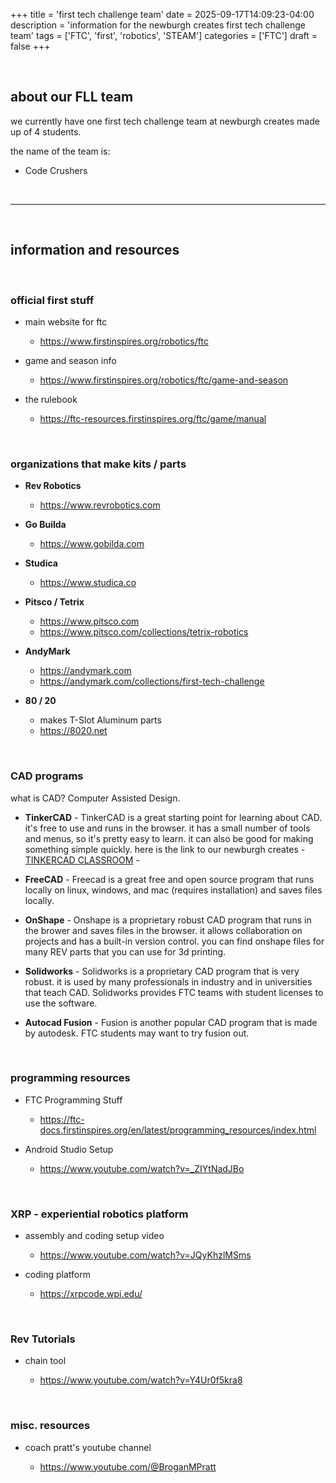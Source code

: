 +++ 
title = 'first tech challenge team'
date = 2025-09-17T14:09:23-04:00
description = 'information for the newburgh creates first tech challenge team'
tags = ['FTC', 'first', 'robotics', 'STEAM']
categories = ['FTC']
draft = false
+++

<br>

## about our FLL team

we currently have one first tech challenge team at newburgh creates made up of 4 students.

the name of the team is:

- Code Crushers

<br>

<hr>

<br>

## information and resources

<br>

### official first stuff

- main website for ftc

  - https://www.firstinspires.org/robotics/ftc

- game and season info

  - https://www.firstinspires.org/robotics/ftc/game-and-season

- the rulebook

  - https://ftc-resources.firstinspires.org/ftc/game/manual

<br>

### organizations that make kits / parts

- **Rev Robotics**
  - https://www.revrobotics.com

- **Go Builda**
  - https://www.gobilda.com

- **Studica**

  - https://www.studica.co 

- **Pitsco / Tetrix**

  - https://www.pitsco.com
  - https://www.pitsco.com/collections/tetrix-robotics 

- **AndyMark**
  - https://andymark.com
  - https://andymark.com/collections/first-tech-challenge 

- **80 / 20**
  - makes T-Slot Aluminum parts
  - https://8020.net

<br>

### CAD programs

what is CAD?  Computer Assisted Design.

- **TinkerCAD** - TinkerCAD is a great starting point for learning about CAD.  it's free to use and runs in the browser.  it has a small number of tools and menus, so it's pretty easy to learn.  it can also be good for making something simple quickly.  here is the link to our newburgh creates - [TINKERCAD CLASSROOM](https://www.tinkercad.com/joinclass/XFWXMA2SS) -

- **FreeCAD** - Freecad is a great free and open source program that runs locally on linux, windows, and mac (requires installation) and saves files locally.

- **OnShape** - Onshape is a proprietary robust CAD program that runs in the brower and saves files in the browser.  it allows collaboration on projects and has a built-in version control.  you can find onshape files for many REV parts that you can use for 3d printing.

- **Solidworks** - Solidworks is a proprietary CAD program that is very robust.  it is used by many professionals in industry and in universities that teach CAD.  Solidworks provides FTC teams with student licenses to use the software.

- **Autocad Fusion** - Fusion is another popular CAD program that is made by autodesk.  FTC students may want to try fusion out.

<br>

### programming resources

- FTC Programming Stuff

  - https://ftc-docs.firstinspires.org/en/latest/programming_resources/index.html 

- Android Studio Setup

  - https://www.youtube.com/watch?v=_ZIYtNadJBo

<br>

### XRP - experiential robotics platform

- assembly and coding setup video

  - https://www.youtube.com/watch?v=JQyKhzlMSms 

- coding platform

  - https://xrpcode.wpi.edu/

<br>

### Rev Tutorials

- chain tool

  - https://www.youtube.com/watch?v=Y4Ur0f5kra8 

<br>

### misc. resources

- coach pratt's youtube channel

  - https://www.youtube.com/@BroganMPratt 

<br>

